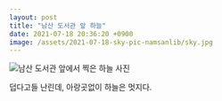 ```yaml
---
layout: post
title: "남산 도서관 앞 하늘"
date: 2021-07-18 20:36:20 +0900
image: /assets/2021-07-18-sky-pic-namsanlib/sky.jpg
---
```


<img src="{{ page.image }}" alt="남산 도서관 앞에서 찍은 하늘 사진" />

덥다고들 난린데, 아랑곳없이 하늘은 멋지다.
